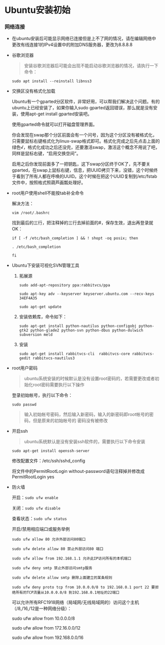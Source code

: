 # Ubuntu安装初始

### 网络连接

- 在ubuntu安装后可能显示网络已连接但是上不了网的情况，请在编辑网络中更改有线连接1的IPv4设置中的附加DNS服务器，更改为8.8.8.8

- 谷歌浏览器

  > 安装谷歌浏览器后可能会出现不能启动谷歌浏览器的情况，请执行一下命令：

  ```shell
  sudo apt install --reinstall libnss3
  ```

- 交换区没有格式化加载

  Ubuntu有一个gparted分区软件，非常好用，可以帮我们解决这个问题。有的ubuntu上已经安装了，如果你输入sudo gparted返回错误，那么就是没有安装，使用apt-get install gparted安装吧。

  使用gparted命令就可以打开磁盘管理界面。

  你会发现在swap那个分区前面会有一个问号，因为这个分区没有被格式化，只需要鼠标右键格式化为linux-swap格式即可。格式化完成之后先点击上面的绿色√，格式化成功之后还没完，还要激活swap，激活这个概念不用说了吧，同样是鼠标右键，“启用交换空间”。

  启用之后你发现前面多了一把钥匙，这下swap分区终于OK了，先不要关gparted，在swap上鼠标右键，信息，把UUID拷贝下来，没错，这个时候终于看到了所有人都在呼唤的UUID。这个时候在把这个UUID复制到/etc/fstab文件中，按照格式照葫芦画瓢处理好。

- root用户使用shell不能按tab补全命令

  解决方法：

  ```shell
  vim /root/.bashrc
  ```

  找到最后的三行，把注释掉的三行去掉前面的#，保存生效，退出再登录就OK：

  ```shell
  if [ -f /etc/bash_completion ] && ! shopt -oq posix; then

  . /etc/bash_completion

  fi
  ```

- Ubuntu下安装可视化SVN管理工具

  1. 拓展源

     ```shell
     sudo add-apt-repository ppa:rabbitvcs/ppa

     sudo apt-key adv --keyserver keyserver.ubuntu.com --recv-keys 34EF4A35

     sudo apt-get update
     ```

  2. 安装依赖库，命令如下：

     ```shell
     sudo apt-get install python-nautilus python-configobj python-gtk2 python-glade2 python-svn python-dbus python-dulwich subversion meld
     ```

  3. 安装

     ```shell
     sudo apt-get install rabbitvcs-cli  rabbitvcs-core rabbitvcs-gedit rabbitvcs-nautilus3
     ```

- root用户密码

  > ubuntu系统安装的时候默认是没有设置root密码的，若需要更改或者初始化root密码需要执行以下操作

  登录初始帐号，执行以下命令：

  ```shell
  sudo passwd
  ```

  > 输入初始帐号密码，然后输入新密码，输入的新密码即root帐号的密码，但是原来的初始帐号的	密码没有被修改

- 开启ssh

  > ubuntu系统默认是没有安装ssh软件的，需要执行以下命令安装

  ```shell
  sudo apt-get install openssh-server
  ```

  修改配置文件：/etc/ssh/sshd_config

  将文件中的PermitRootLogin without-password语句注释掉并修改成PermitRootLogin yes

- 防火墙

  开启：`sudo ufw enable`

  关闭：`sudo ufw disable`

  查看状态：`sudo ufw status`

  开启/禁用相应端口或服务举例

  ```shell
  sudo ufw allow 80 允许外部访问80端口

  sudo ufw delete allow 80 禁止外部访问80 端口

  sudo ufw allow from 192.168.1.1 允许此IP访问所有的本机端口

  sudo ufw deny smtp 禁止外部访问smtp服务

  sudo ufw delete allow smtp 删除上面建立的某条规则

  sudo ufw deny proto tcp from 10.0.0.0/8 to 192.168.0.1 port 22 要拒绝所有的TCP流量从10.0.0.0/8 到192.168.0.1地址的22端口
  ```

   可以允许所有RFC1918网络（局域网/无线局域网的）访问这个主机（/8,/16,/12是一种网络分级）：

  sudo ufw allow from 10.0.0.0/8

  sudo ufw allow from 172.16.0.0/12

  sudo ufw allow from 192.168.0.0/16